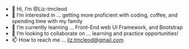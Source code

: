 - 👋 Hi, I’m @Liz-tmcleod
- 👀 I’m interested in ... getting more proficient with coding, coffee, and spending time with my family
- 🌱 I’m currently learning ... Front-End web UI Framework, and Bootstrap
- 💞️ I’m looking to collaborate on ... learning and practice opportunities!
- 📫 How to reach me ... liz.tmcleod@gmail.com

<!---
Liz-tmcleod/Liz-tmcleod is a ✨ special ✨ repository because its `README.md` (this file) appears on your GitHub profile.
You can click the Preview link to take a look at your changes.
--->
